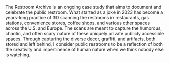 The Restroom Archive is an ongoing case study that aims to document and celebrate the public restroom. What started as a joke in 2023 has become a years-long practice of 3D scanning the restrooms in restaurants, gas stations, convenience stores, coffee shops, and various other spaces across the U.S. and Europe. The scans are meant to capture the humorous, chaotic, and often scary nature of these uniquely private publicly accessible spaces. Through capturing the diverse decor, graffiti, and artifacts, both stored and left behind, I consider public restrooms to be a reflection of both the creativity and impertinence of human nature when we think nobody else is watching.
